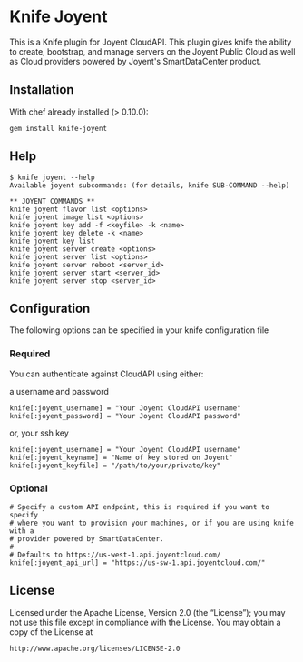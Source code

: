 Knife Joyent
===

This is a Knife plugin for Joyent CloudAPI. This plugin gives knife
the ability to create, bootstrap, and manage servers on the Joyent Public Cloud
as well as Cloud providers powered by Joyent's SmartDataCenter product.

## Installation

With chef already installed (> 0.10.0):

    gem install knife-joyent

## Help

    $ knife joyent --help
    Available joyent subcommands: (for details, knife SUB-COMMAND --help)

    ** JOYENT COMMANDS **
    knife joyent flavor list <options>
    knife joyent image list <options>
    knife joyent key add -f <keyfile> -k <name>
    knife joyent key delete -k <name>
    knife joyent key list
    knife joyent server create <options>
    knife joyent server list <options>
    knife joyent server reboot <server_id>
    knife joyent server start <server_id>
    knife joyent server stop <server_id>

## Configuration

The following options can be specified in your knife configuration file

### Required

You can authenticate against CloudAPI using either:

a username and password

    knife[:joyent_username] = "Your Joyent CloudAPI username"
    knife[:joyent_password] = "Your Joyent CloudAPI password"

or, your ssh key

    knife[:joyent_username] = "Your Joyent CloudAPI username"
    knife[:joyent_keyname] = "Name of key stored on Joyent"
    knife[:joyent_keyfile] = "/path/to/your/private/key"

### Optional

    # Specify a custom API endpoint, this is required if you want to specify 
    # where you want to provision your machines, or if you are using knife with a
    # provider powered by SmartDataCenter.
    #
    # Defaults to https://us-west-1.api.joyentcloud.com/
    knife[:joyent_api_url] = "https://us-sw-1.api.joyentcloud.com/"

## License

Licensed under the Apache License, Version 2.0 (the “License”); you may not use
this file except in compliance with the License. You may obtain a copy of the
License at

    http://www.apache.org/licenses/LICENSE-2.0
